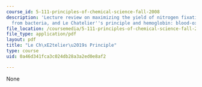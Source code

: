 ```yaml
---
course_id: 5-111-principles-of-chemical-science-fall-2008
description: 'Lecture review on maximizing the yield of nitrogen fixation: inspiration
  from bacteria, and Le Chatelier''s principle and hemoglobin: blood-oxygen levels.'
file_location: /coursemedia/5-111-principles-of-chemical-science-fall-2008/0a46d341fca3c024db28a3a2ed0e8af2_bioex_lect20.pdf
file_type: application/pdf
layout: pdf
title: "Le Ch\xE2telier\u2019s Principle"
type: course
uid: 0a46d341fca3c024db28a3a2ed0e8af2

---
```

None